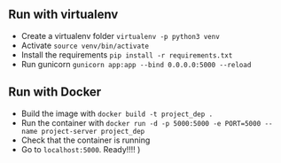 
## Run with virtualenv
- Create a virtualenv folder `virtualenv -p python3 venv`
- Activate `source venv/bin/activate`
- Install the requirements `pip install -r requirements.txt`
- Run gunicorn `gunicorn app:app --bind 0.0.0.0:5000 --reload`

## Run with Docker
- Build the image with `docker build -t project_dep .`
- Run the container with `docker run -d -p 5000:5000 -e PORT=5000 --name project-server project_dep`
- Check that the container is running
- Go to `localhost:5000`. Ready!!!! )
